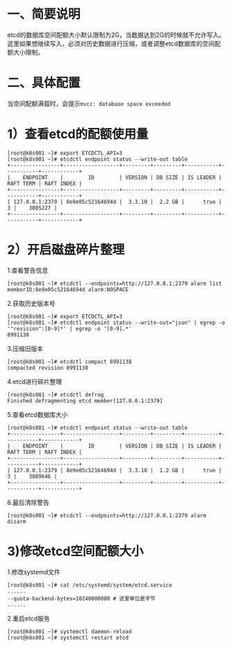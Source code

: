 一、简要说明
===
etcd的数据库空间配额大小默认限制为2G，当数据达到2G的时候就不允许写入。这里如果想继续写入，必须对历史数据进行压缩，或者调整etcd数据库的空间配额大小限制。

二、具体配置
===
当空间配额满载时，会提示`mvcc: database space exceeded`

# 1）查看etcd的配额使用量
```
[root@k8s001 ~]# export ETCDCTL_API=3
[root@k8s001 ~]# etcdctl endpoint status --write-out table
+----------------+------------------+---------+---------+-----------+-----------+------------+
|    ENDPOINT    |        ID        | VERSION | DB SIZE | IS LEADER | RAFT TERM | RAFT INDEX |
+----------------+------------------+---------+---------+-----------+-----------+------------+
| 127.0.0.1:2379 | 8e9e05c52164694d |  3.3.10 |  2.2 GB |      true |         3 |    3085227 |
+----------------+------------------+---------+---------+-----------+-----------+------------+
```

# 2）开启磁盘碎片整理

1.查看警告信息
```
[root@k8s001 ~]# etcdctl --endpoints=http://127.0.0.1:2379 alarm list
memberID:8e9e05c52164694d alarm:NOSPACE
```

2.获取历史版本号
```
[root@k8s001 ~]# export ETCDCTL_API=3
[root@k8s001 ~]# etcdctl endpoint status --write-out="json" | egrep -o '"revision":[0-9]*' | egrep -o '[0-9].*'
8991138
```

3.压缩旧版本
```
[root@k8s001 ~]# etcdctl compact 8991138
compacted revision 8991138
```

4.etcd进行碎片整理
```
[root@k8s001 ~]# etcdctl defrag  
Finished defragmenting etcd member[127.0.0.1:2379]
```

5.查看etcd数据库大小
```
[root@k8s001 ~]# etcdctl endpoint status --write-out table
+----------------+------------------+---------+---------+-----------+-----------+------------+
|    ENDPOINT    |        ID        | VERSION | DB SIZE | IS LEADER | RAFT TERM | RAFT INDEX |
+----------------+------------------+---------+---------+-----------+-----------+------------+
| 127.0.0.1:2379 | 8e9e05c52164694d |  3.3.10 |  1.2 GB |      true |         3 |    3089646 |
+----------------+------------------+---------+---------+-----------+-----------+------------+
```

6.最后清除警告
```
[root@k8s001 ~]# etcdctl --endpoints=http://127.0.0.1:2379 alarm disarm
```

# 3)修改etcd空间配额大小

1.修改systemd文件
```
[root@k8s001 ~]# cat /etc/systemd/system/etcd.service 
......
--quota-backend-bytes=10240000000 # 这里单位是字节
......
```

2.重启etcd服务
```
[root@k8s001 ~]# systemctl daemon-reload
[root@k8s001 ~]# systemctl restart etcd
```
